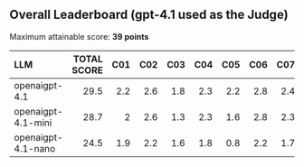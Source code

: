 ## Overall Leaderboard (gpt-4.1 used as the Judge)

Maximum attainable score: **39 points**

| LLM                |   TOTAL SCORE |   C01 |   C02 |   C03 |   C04 |   C05 |   C06 |   C07 |   C08 |   C09 |   C10 |   C11 |   C12 |   C13 |
|:-------------------|--------------:|------:|------:|------:|------:|------:|------:|------:|------:|------:|------:|------:|------:|------:|
| openaigpt-4.1      |          29.5 |   2.2 |   2.6 |   1.8 |   2.3 |   2.2 |   2.8 |   2.4 |   1.6 |   2.8 |   1.2 |   2.3 |   2.8 |   2.6 |
| openaigpt-4.1-mini |          28.7 |   2   |   2.6 |   1.3 |   2.3 |   1.6 |   2.8 |   2.3 |   2.2 |   2.8 |   1.1 |   2.2 |   2.7 |   2.6 |
| openaigpt-4.1-nano |          24.5 |   1.9 |   2.2 |   1.6 |   1.8 |   0.8 |   2.2 |   1.7 |   1   |   2.9 |   1.6 |   1.6 |   2.6 |   2.6 |
